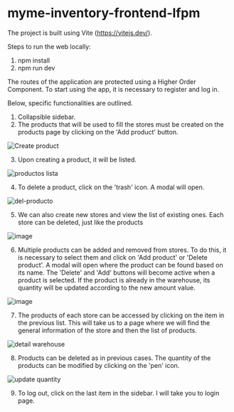# myme-inventory-frontend-lfpm

The project is built using Vite (https://vitejs.dev/).

Steps to run the web locally: 
  1. npm install 
  2. npm run dev

The routes of the application are protected using a Higher Order Component. To start using the app, it is necessary to register and log in.

Below, specific functionalities are outlined.

1. Collapsible sidebar.
2. The products that will be used to fill the stores must be created on the products page by clicking on the 'Add product' button.

![Create product](https://user-images.githubusercontent.com/72669633/216874910-866bef54-8921-4206-9bac-7315b3683a4a.png)

3. Upon creating a product, it will be listed.

![productos lista](https://user-images.githubusercontent.com/72669633/216875125-44d59fc4-94dc-4922-be0b-6c8f72bdc5d8.png)

4. To delete a product, click on the 'trash' icon. A modal will open.

![del-producto](https://user-images.githubusercontent.com/72669633/216875369-5716dd7e-230c-41ca-be83-f048311448fd.png)

5. We can also create new stores and view the list of existing ones. Each store can be deleted, just like the products

![image](https://user-images.githubusercontent.com/72669633/216876381-975e666f-df11-4d57-a098-bbd038e36593.png)

6. Multiple products can be added and removed from stores. To do this, it is necessary to select them and click on 'Add product' or 'Delete product'.
A modal will open where the product can be found based on its name. The 'Delete' and 'Add' buttons will become active when a product is selected.
If the product is already in the warehouse, its quantity will be updated according to the new amount value.

![image](https://user-images.githubusercontent.com/72669633/216876632-3b731073-fd5b-4962-8912-ead705205eb7.png)

7. The products of each store can be accessed by clicking on the item in the previous list. This will take us to a page where we will find the general information of the store and then the list of products.

![detail warehouse](https://user-images.githubusercontent.com/72669633/216876928-253923f9-abd1-4a6a-b5a5-2777bd2186fa.png)

8. Products can be deleted as in previous cases. The quantity of the products can be modified by clicking on the 'pen' icon.

![update quantity](https://user-images.githubusercontent.com/72669633/216877208-544fd1b0-ea52-4946-98e6-89a50d8c97f8.png)

9. To log out, click on the last item in the sidebar. I will take you to login page.
